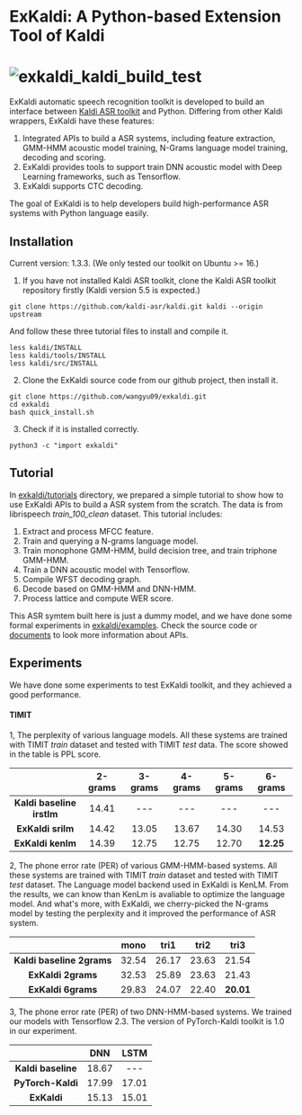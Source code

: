 # ExKaldi: A Python-based Extension Tool of Kaldi
![exkaldi_kaldi_build_test](https://github.com/wangyu09/exkaldi/workflows/exkaldi_kaldi_build_test/badge.svg)
================================

ExKaldi automatic speech recognition toolkit is developed to build an interface between [Kaldi ASR toolkit](https://github.com/kaldi-asr/kaldi) and Python. 
Differing from other Kaldi wrappers, ExKaldi have these features:  
1. Integrated APIs to build a ASR systems, including feature extraction, GMM-HMM acoustic model training, N-Grams language model training, decoding and scoring. 
2. ExKaldi provides tools to support train DNN acoustic model with Deep Learning frameworks, such as Tensorflow. 
3. ExKaldi supports CTC decoding.  

The goal of ExKaldi is to help developers build high-performance ASR systems with Python language easily.

## Installation

Current version: 1.3.3.
(We only tested our toolkit on Ubuntu >= 16.)

1. If you have not installed Kaldi ASR toolkit, clone the Kaldi ASR toolkit repository firstly (Kaldi version 5.5 is expected.)
```
git clone https://github.com/kaldi-asr/kaldi.git kaldi --origin upstream
```
And follow these three tutorial files to install and compile it.
```
less kaldi/INSTALL
less kaldi/tools/INSTALL
less kaldi/src/INSTALL
```

2. Clone the ExKaldi source code from our github project, then install it.
```
git clone https://github.com/wangyu09/exkaldi.git
cd exkaldi
bash quick_install.sh
```

3. Check if it is installed correctly.
```
python3 -c "import exkaldi"
```

## Tutorial

In [exkaldi/tutorials](tutorials) directory, we prepared a simple tutorial to show how to use ExKaldi APIs to build a ASR system from the scratch.
The data is from librispeech _train\_100\_clean_ dataset. This tutorial includes:
1. Extract and process MFCC feature.  
2. Train and querying a N-grams language model.  
3. Train monophone GMM-HMM, build decision tree, and train triphone GMM-HMM.  
4. Train a DNN acoustic model with Tensorflow.  
5. Compile WFST decoding graph.  
6. Decode based on GMM-HMM and DNN-HMM.  
7. Process lattice and compute WER score.  

This ASR symtem built here is just a dummy model, and we have done some formal experiments in [exkaldi/examples](examples). Check the source code or [documents](https://wangyu09.github.io/exkaldi/#/) to look more information about APIs.

## Experiments

We have done some experiments to test ExKaldi toolkit, and they achieved a good performance.

#### TIMIT

1, The perplexity of various language models. All these systems are trained with TIMIT _train_ dataset and tested with TIMIT _test_ data. The score showed in the table is PPL score.  

|                           | __2-grams__  | __3-grams__ | __4-grams__ | __5-grams__ | __6-grams__ |
| :-----------------------: | :----------: | :---------: | :---------: | :---------: | :---------: |
| __Kaldi baseline irstlm__ | 14.41        | ---         | ---         | ---         | ---         |
| __ExKaldi srilm__         | 14.42        | 13.05       | 13.67       | 14.30       | 14.53       |
| __ExKaldi kenlm__         | 14.39        | 12.75       | 12.75       | 12.70       | __12.25__   |

2, The phone error rate (PER) of various GMM-HMM-based systems. All these systems are trained with TIMIT _train_ dataset and tested with TIMIT _test_ dataset. The Language model backend used in ExKaldi is KenLM. From the results, we can know than KenLm is avaliable to optimize the language model. And what's more, with ExKaldi, we cherry-picked the N-grams model by testing the perplexity and it improved the performance of ASR system.

|                           | __mono__  | __tri1__ | __tri2__ | __tri3__ |
| :-----------------------: | :-------: | :------: | :------: | :------: |
| __Kaldi baseline 2grams__ | 32.54     | 26.17    | 23.63    | 21.54    |
| __ExKaldi 2grams__        | 32.53     | 25.89    | 23.63    | 21.43    |
| __ExKaldi 6grams__        | 29.83     | 24.07    | 22.40    |__20.01__ |

3, The phone error rate (PER) of two DNN-HMM-based systems. We trained our models with Tensorflow 2.3. The version of PyTorch-Kaldi toolkit is 1.0 in our experiment. 

|                    | __DNN__   | __LSTM__ |
| :----------------: | :-------: | :------: |
| __Kaldi baseline__ | 18.67     | ---      | 
| __PyTorch-Kaldi__  | 17.99     | 17.01    |
| __ExKaldi__        | 15.13     | 15.01    |
